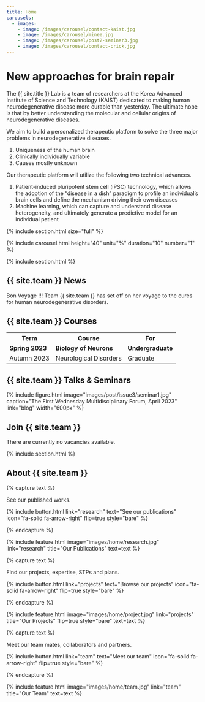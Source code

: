 ```yaml
---
title: Home
carousels:
  - images: 
    - image: /images/carousel/contact-kaist.jpg
    - image: /images/carousel/minee.jpg
    - image: /images/carousel/post2-seminar3.jpg
    - image: /images/carousel/contact-crick.jpg
---
```


# New approaches for brain repair

The {{ site.title }} Lab is a team of researchers at the Korea Advanced Institute of Science and Technology (KAIST) dedicated to making human neurodegenerative disease more curable than yesterday. The ultimate hope is that by better understanding the molecular and cellular origins of neurodegenerative diseases. 
<br>

We aim to build a personalized therapeutic platform to solve the three major problems in neurodegenerative diseases.
<br>
<ol>
  <li>Uniqueness of the human brain </li>
  <li>Clinically individually variable </li>
  <li>Causes mostly unknown</li>
</ol>

Our therapeutic platform will utilize the following two technical advances.
<br>

<ol>
  <li>Patient-induced pluripotent stem cell (iPSC) technology, which allows the adoption of the “disease in a dish” paradigm to profile an individual’s brain cells and define the mechanism driving their own diseases</li>
  <li>Machine learning, which can capture and understand disease heterogeneity, and ultimately generate a predictive model for an individual patient</li>
</ol>

{% include section.html size="full" %}

{% include carousel.html height="40" unit="%" duration="10" number="1" %}
  
{% include section.html %}

## {{ site.team }} News

Bon Voyage !!!
Team {{ site.team }} has set off on her voyage to the cures for human neurodegenerative disorders.

## {{ site.team }} Courses

<table>
  <tr>
    <th>Term</th>
    <th>Course</th>
    <th>For</th>
  </tr>
  <tr>
    <td><b>Spring 2023</b></td>
    <td><b>Biology of Neurons</b></td>
    <td><b>Undergraduate</b></td>
  </tr>
  <tr>
    <td>Autumn 2023</td>
    <td>Neurological Disorders</td>
    <td>Graduate</td>
  </tr>
</table>

## {{ site.team }} Talks & Seminars
{%
  include figure.html
  image="images/post/issue3/seminar1.jpg"
  caption="The First Wednesday Multidisciplinary Forum, April 2023"
  link="blog"
  width="600px"
%}

## Join {{ site.team }} 

There are currently no vacancies available.

{% include section.html %}

## About {{ site.team }}

{% capture text %}

See our published works.

{%
  include button.html
  link="research"
  text="See our publications"
  icon="fa-solid fa-arrow-right"
  flip=true
  style="bare"
%}

{% endcapture %}

{%
  include feature.html
  image="images/home/research.jpg"
  link="research"
  title="Our Publications"
  text=text
%}

{% capture text %}

Find our projects, expertise, STPs and plans.

{%
  include button.html
  link="projects"
  text="Browse our projects"
  icon="fa-solid fa-arrow-right"
  flip=true
  style="bare"
%}

{% endcapture %}

{%
  include feature.html
  image="images/home/project.jpg"
  link="projects"
  title="Our Projects"
  flip=true
  style="bare"
  text=text
%}

{% capture text %}

Meet our team mates, collaborators and partners.

{%
  include button.html
  link="team"
  text="Meet our team"
  icon="fa-solid fa-arrow-right"
  flip=true
  style="bare"
%}

{% endcapture %}

{%
  include feature.html
  image="images/home/team.jpg"
  link="team"
  title="Our Team"
  text=text
%}
